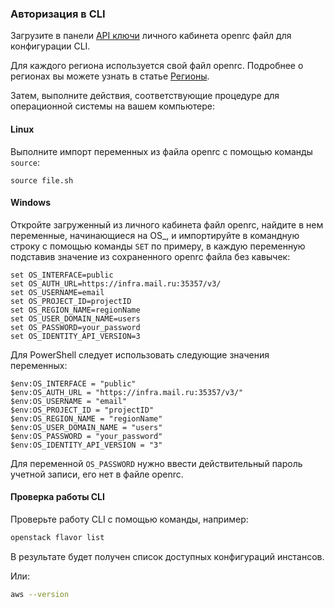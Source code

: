 ### Авторизация в CLI

Загрузите в панели [API ключи](https://mcs.mail.ru/app/project/keys/) личного кабинета openrc файл для конфигурации CLI.

<warn>

Для каждого региона используется свой файл openrc. Подробнее о регионах вы можете узнать в статье [Регионы](https://mcs.mail.ru/docs/ru/additionals/start/user-account/regions).

</warn>

Затем, выполните действия, соответствующие процедуре для операционной системы на вашем компьютере:

#### Linux

Выполните импорт переменных из файла openrc с помощью команды `source`:

```
source file.sh
```

#### Windows

Откройте загруженный из личного кабинета файл openrc, найдите в нем переменные, начинающиеся на OS_, и импортируйте в командную строку с помощью команды `SET` по примеру, в каждую переменную подставив значение из сохраненного openrc файла без кавычек:

```
set OS_INTERFACE=public
set OS_AUTH_URL=https://infra.mail.ru:35357/v3/
set OS_USERNAME=email
set OS_PROJECT_ID=projectID
set OS_REGION_NAME=regionName
set OS_USER_DOMAIN_NAME=users
set OS_PASSWORD=your_password
set OS_IDENTITY_API_VERSION=3
```

Для PowerShell следует использовать следующие значения переменных:

```
$env:OS_INTERFACE = "public"
$env:OS_AUTH_URL = "https://infra.mail.ru:35357/v3/"
$env:OS_USERNAME = "email"
$env:OS_PROJECT_ID = "projectID"
$env:OS_REGION_NAME = "regionName"
$env:OS_USER_DOMAIN_NAME = "users"
$env:OS_PASSWORD = "your_password"
$env:OS_IDENTITY_API_VERSION = "3"
```

<warn>

Для переменной `OS_PASSWORD` нужно ввести действительный пароль учетной записи, его нет в файле openrc.

</warn>

#### Проверка работы CLI

Проверьте работу CLI с помощью команды, например:

```bash
openstack flavor list
```

В результате будет получен список доступных конфигураций инстансов.

Или:

```bash
aws --version
```
